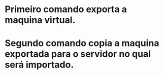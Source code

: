 # Primeiro comando exporta a maquina virtual.
# Segundo comando copia a maquina exportada para o servidor no qual será importado.
